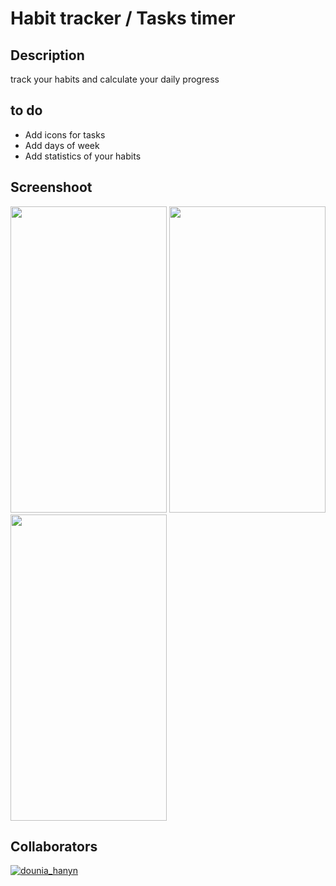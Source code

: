 # Habit tracker / Tasks timer
## Description
track your habits and calculate your daily progress
## to do
* Add icons for tasks
* Add days of week
* Add statistics of your habits

## Screenshoot
<img src="https://github.com/fadouaki/Habits_tracker/assets/134284958/61a267f8-a33d-48d0-bc2b-c1f98e0660c2" width="250" height="490">
<img src="https://github.com/fadouaki/Habits_tracker/assets/134284958/f0cf48f1-f251-40d3-81c5-057daa0e8c62" width="250" height="490">
<img src="https://github.com/fadouaki/Habits_tracker/assets/134284958/f3e3b198-95c3-4cb3-bc73-939223f38b37" width="250" height="490">

## Collaborators

[![dounia_hanyn](https://github.com/DouniaHanyn.png?size=50)](https://github.com/DouniaHanyn)
